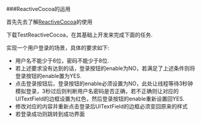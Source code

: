 ###ReactiveCocoa的运用

首先先去了解[ReactiveCocoa](https://github.com/ReactiveCocoa/ReactiveCocoa)的使用

下载TestReactiveCocoa，在其基础上开发来完成下面的任务.

实现一个用户登录的场景，具体的要求如下:

+ 用户名不能少于6位，密码不能少于8位.
+ 若上述要求没有达到的话，登录按钮的enable为NO，若满足了上述条件则将登录按钮的enable置为YES.
+ 点击登录按钮后，登录按钮的enable必须设置为NO，此处让线程等待3秒钟模拟登录，3秒过后则判断用户名密码是否正确，若不正确则让对应的UITextField的边框设置为红色，然后登录按钮的enable重新设置回YES.
+ 修改对应的内容并重新点击登录后UITextField的边框必须变回原来的样式
+ 若登录成功则跳转到成功界面

